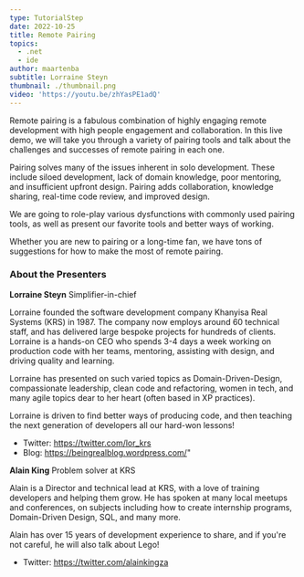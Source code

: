 ```yaml
---
type: TutorialStep
date: 2022-10-25
title: Remote Pairing
topics:
  - .net
  - ide
author: maartenba
subtitle: Lorraine Steyn
thumbnail: ./thumbnail.png
video: 'https://youtu.be/zhYasPE1adQ'
---
```


Remote pairing is a fabulous combination of highly engaging remote development with high people engagement and collaboration. In this live demo, we will take you through a variety of pairing tools and talk about the challenges and successes of remote pairing in each one.

Pairing solves many of the issues inherent in solo development. These include siloed development, lack of domain knowledge, poor mentoring, and insufficient upfront design. Pairing adds collaboration, knowledge sharing, real-time code review, and improved design.

We are going to role-play various dysfunctions with commonly used pairing tools, as well as present our favorite tools and better ways of working.

Whether you are new to pairing or a long-time fan, we have tons of suggestions for how to make the most of remote pairing.

### About the Presenters

**Lorraine Steyn** Simplifier-in-chief

Lorraine founded the software development company Khanyisa Real Systems (KRS) in 1987. The company now employs around 60 technical staff, and has delivered large bespoke projects for hundreds of clients. Lorraine is a hands-on CEO who spends 3-4 days a week working on production code with her teams, mentoring, assisting with design, and driving quality and learning.

Lorraine has presented on such varied topics as Domain-Driven-Design, compassionate leadership, clean code and refactoring, women in tech, and many agile topics dear to her heart (often based in XP practices).

Lorraine is driven to find better ways of producing code, and then teaching the next generation of developers all our hard-won lessons!

* Twitter: https://twitter.com/lor_krs
* Blog: https://beingrealblog.wordpress.com/"

**Alain King** Problem solver at KRS

Alain is a Director and technical lead at KRS, with a love of training developers and helping them grow. He has spoken at many local meetups and conferences, on subjects including how to create internship programs, Domain-Driven Design, SQL, and many more.

Alain has over 15 years of development experience to share, and if you're not careful, he will also talk about Lego!

* Twitter: https://twitter.com/alainkingza
